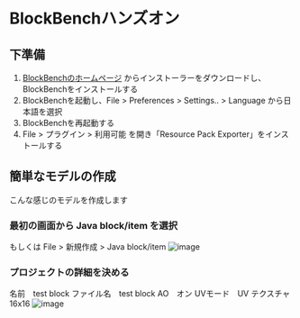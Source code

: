 # BlockBenchハンズオン

## 下準備

1. [BlockBenchのホームページ](https://www.blockbench.net/) からインストーラーをダウンロードし、BlockBenchをインストールする
2. BlockBenchを起動し、File > Preferences > Settings.. > Language から日本語を選択
3. BlockBenchを再起動する
4. File > プラグイン > 利用可能 を開き「Resource Pack Exporter」をインストールする

## 簡単なモデルの作成
こんな感じのモデルを作成します

### 最初の画面から Java block/item を選択
もしくは File > 新規作成 > Java block/item
![image](https://user-images.githubusercontent.com/55620461/156299995-70572171-b365-4ae2-aaa5-ae5e7078b4c3.png)


### プロジェクトの詳細を決める
名前　test block
ファイル名　test block
AO　オン
UVモード　UV
テクスチャ 16x16
![image](https://user-images.githubusercontent.com/55620461/156300332-35020f15-0693-4064-ac72-13801f85d7c6.png)



